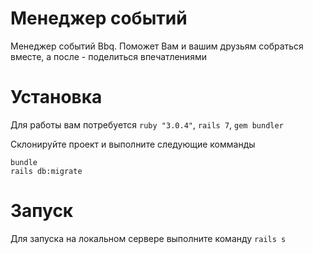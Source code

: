 # Менеджер событий
Менеджер событий Bbq. Поможет Вам и вашим друзьям собраться вместе, а после - поделиться впечатлениями

# Установка
Для работы вам потребуется `ruby "3.0.4"`, `rails 7`, `gem bundler`

Склонируйте проект и выполните следующие комманды

```
bundle
rails db:migrate
```

# Запуск

Для запуска на локальном сервере выполните команду `rails s`

